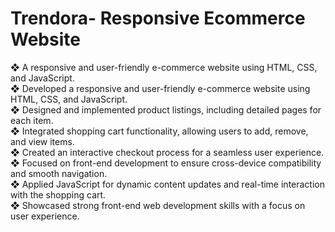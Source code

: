 # Trendora- Responsive Ecommerce Website

❖ A responsive and user-friendly e-commerce website using HTML, CSS, and JavaScript. <br>
❖ Developed  a  responsive  and  user-friendly  e-commerce  website  using  HTML,  CSS,  and JavaScript. <br>
❖ Designed and implemented product listings, including detailed pages for each item.<br>
❖ Integrated shopping cart functionality, allowing users to add, remove, and view items. <br>
❖ Created an interactive checkout process for a seamless user experience. <br>
❖ Focused on front-end development to ensure cross-device compatibility and smooth navigation. <br>
❖ Applied  JavaScript  for  dynamic  content  updates  and  real-time  interaction  with  the  shopping cart. <br>
❖ Showcased strong front-end web development skills with a focus on user experience. 
